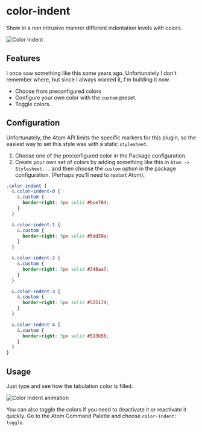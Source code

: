 # color-indent
Show in a non intrusive manner different indentation levels with colors.

![Color Indent](https://i.imgur.com/PDi86kw.png)

## Features
I once saw something like this some years ago. Unfortunately I don't remember where, but since I
always wanted it, I'm building it now.

- Choose from preconfigured colors
- Configure your own color with the `custom` preset.
- Toggle colors.

## Configuration
Unfortunately, the Atom API limits the specific markers for this plugin, so the easiest way to set this style was with a static `stylesheet`.

1. Choose one of the preconfigured color in the Package configuration.
2. Create your own set of colors by adding something like this in `Atom -> Stylesheet...` and then choose the `custom` option in the package configuration. (Perhaps you'll need to restart Atom).
```css
.color-indent {
  &.color-indent-0 {
    &.custom {
      border-right: 5px solid #bce784;
    }
  }

  &.color-indent-1 {
    &.custom {
      border-right: 5px solid #5dd39e;
    }
  }

  &.color-indent-2 {
    &.custom {
      border-right: 5px solid #348aa7;
    }
  }

  &.color-indent-3 {
    &.custom {
      border-right: 5px solid #525174;
    }
  }

  &.color-indent-4 {
    &.custom {
      border-right: 5px solid #513b56;
    }
  }
}
```

## Usage
Just type and see how the tabulation color is filled.

![Color Indent animation](https://i.imgur.com/q22vBZ5.gif)

You can also toggle the colors if you need to deactivate it or reactivate it quickly. Go to the Atom Command Palette and choose `color-indent: toggle`.
